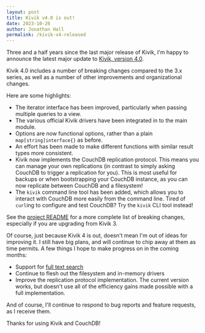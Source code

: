 ```yaml
---
layout: post
title: Kivik v4.0 is out!
date: 2023-10-26
author: Jonathan Hall
permalink: /kivik-v4-released
---
```

Three and a half years since the last major release of Kivik, I'm happy to announce the latest major update to [Kivik, version 4.0](https://github.com/go-kivik/kivik/releases/tag/v4.0.1).

Kivik 4.0 includes a number of breaking changes compared to the 3.x series, as well as a number of other improvements and organizational changes.

Here are some highlights:

- The iterator interface has been improved, particularly when passing multiple queries to a view.
- The various official Kivik drivers have been integrated in to the main module.
- Options are now functional options, rather than a plain `map[string]interface{}` as before.
- An effort has been made to make different functions with similar result types more consistent.
- Kivik now implements the CouchDB replication protocol. This means you can manage your own replications (in contrast to simply asking CouchDB to trigger a replication for you). This is most useful for backups or when bootstrapping your CouchDB instance, as you can now replicate between CouchDB and a filesystem!
- The `kivik` command line tool has been added, which allows you to interact with CouchDB more easily from the command line. Tired of `curl`ing to configure and test CouchDB? Try the `kivik` CLI tool instead!

See the [project README](https://github.com/go-kivik/kivik#changes-from-3x-to-4x) for a more complete list of breaking changes, especially if you are upgrading from Kivik 3.

Of course, just because Kivik 4 is out, doesn't mean I'm out of ideas for improving it. I still have big plans, and will continue to chip away at them as time permits.  A few things I hope to make progress on in the coming months:

- Support for [full text search](https://github.com/go-kivik/kivik/issues/450)
- Continue to flesh out the filesystem and in-memory drivers
- Improve the replication protocol implementation. The current version works, but doesn't use all of the efficiency gains made possible with a full implementation.

And of course, I'll continue to respond to bug reports and feature requests, as I receive them.

Thanks for using Kivik and CouchDB!
